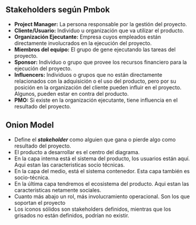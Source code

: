 ## Stakeholders según Pmbok

- **Project Manager:** La persona responsable por la gestión del proyecto.
- **Cliente/Usuario:** Individuo u organización que va utilizar el producto.
- **Organización Ejecutante:** Empresa cuyos empleados están directamente involucrados en la ejecución del proyecto.
- **Miembros del equipo:** El grupo de gene ejecutando las tareas del proyecto.
- **Sponsor:** Individuo o grupo que provee los recursos financiero para la ejecución del proyecto.
- **Influencers:** Individuos o grupos que no están directamente relacionados con la adquisición o el uso del producto, pero por su posición en la organización del cliente pueden influir en el proyecto. Algunos, pueden estar en contra del producto.
- **PMO:** Si existe en la organización ejecutante, tiene influencia en el resultado del proyecto.

## Onion Model

- Define el ***stakeholder*** como alguien que gana o pierde algo como resultado del proyecto.
- El producto a desarrollar es el centro del diagrama.
- En la capa interna está el sistema del producto, los usuarios están aquí. Aqui estan las caracteristicas socio técnicas.
- En la capa del medio, está el sistema contenedor. Esta capa también es socio-técnica.
- En la última capa tendremos el ecosistema del producto. Aqui estan las caracteristicas netamente sociales.
- Cuanto más abajo un rol, más involucramiento operacional. Son los que soportan el proyecto
- Los iconos sólidos son stakeholders definidos, mientras que los grisados no están definidos, podrían no existir.
